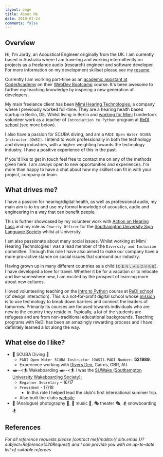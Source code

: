 ```yaml
---
layout: page
title: About Me
date: 2019-07-24
comments: false
---
```


## Overview
Hi, I'm Jordy, an Acoustical Engineer originally from the UK. I am currently based in Australia where I am traveling and working intermittently on projects as a freelance audio (research) engineer and software developer. For more information on my development skillset please see my [resume]({{site.resume}}).

Currently I am working part-time as an [academic assistant at CoderAcademy]({{site.url}}/coderAcademy/) on their [WebDev Bootcamp](https://www.coderacademy.edu.au/web-development-bootcamp) course. It's been awesome to further my teaching knowledge by inspiring a new generation of developers.

My main freelance client has been [Mimi Hearing Technologies]({{site.url}}/mimi_hearing_technologies), a company where I previously worked full-time. They are a hearing health based startup in Berlin, DE. Whilst living in Berlin and [working for Mimi]({{site.url}}/mimi_hearing_technologies) I undertook volunteer work as a teacher of `Introduction to Python` program at [ReDI school](https://www.redi-school.org/berlin) (see more below).

I also have a passion for SCUBA diving, and am a `PADI Open Water SCUBA Instructor (OWSI)`. I intend to work professionally in both the technology and diving industries, with a higher weighting towards the technology industry. I have a positive experience of this in the past.

If you'd like to get in touch feel free to contact me on any of the methods given here. I am always open to new opportunities and experiences. I'm more than happy to have a chat about how my skillset can fit in with your project, company or team.

## What drives me?
I have a passion for hearing/digital health, as well as professional audio, my main aim is to try and use my formal knowledge of acoustics, audio and engineering in a way that can benefit people.

This is further showcased by my volunteer work with [Action on Hearing Loss](https://www.actiononhearingloss.org.uk/) and my role as `Charity Officer` for the [Southampton University Sign Language Society](https://www.facebook.com/sotonsignsoc/) whilst at University.

I am also passionate about many social issues. Whilst working at Mimi Hearing Technologies I was a lead member of the `Diversity and Inclusion` committee. Through this role I have also aimed to make our company have a more pro-active stance on social issues that surround our industry.

Having grown up in many different countries as a child (🇩🇪🇳🇱🇦🇺🇴🇲🇬🇧). I have developed a love for travel. Whether it be for a vacation or to relocate and live somewhere new, I am excited by the prospect of learning more about new cultures.

I loved volunteering teaching on the [Intro to Python](https://www.redi-school.org/berlin-career-program) course at [ReDI school](https://www.redi-school.org/berlin) (of design interaction). This is a not-for-profit digital school whose [mission](https://www.redi-school.org/mission) is to use technology to break down barriers and connect the leaders of tomorrow. Primarily its courses are focused towards individuals who are new to the country they reside in. Typically, a lot of the students are refugees and are from non-traditional educational backgrounds. Teaching programs with ReDI has been an amazingly rewarding process and I have definitely learned a lot along the way.

## What else do I like?
* 🐠 SCUBA Diving 🐠
    * `PADI Open Water SCUBA Instructor (OWSI)`. `PADI Number:` **521989**.
    * Experience working with [Divers Den](https://www.diversden.com.au/), Cairns, GBR, AU.
* 🛥️--<🏄 Wakeboarding 🛥️--<🏄
I was the [SUWake (Southampton University Wakeboarding Society):](https://suwake.susu.org)  
    * `Beginner Secretary` - 16/17
    * `President` -  17/18
        * In this role I helped lead the club's first international summer trip.
    * Also built the clubs [website](https://suwake.susu.org)
* 📸 (Analogue) photography 📸, 🎵 music 🎵, 🎭 theater 🎭, 🏂 snowboarding 🏂

## References
_For all reference requests please [contact me](mailto:{{ site.email }}?subject=Reference%20Request) and I can provide you with an up-to-date list of suitable referees_